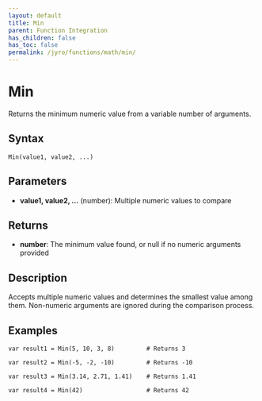 ```yaml
---
layout: default
title: Min
parent: Function Integration
has_children: false
has_toc: false
permalink: /jyro/functions/math/min/
---
```


# Min

Returns the minimum numeric value from a variable number of arguments.

## Syntax

```jyro
Min(value1, value2, ...)
```

## Parameters

- **value1, value2, ...** (number): Multiple numeric values to compare

## Returns

- **number**: The minimum value found, or null if no numeric arguments provided

## Description

Accepts multiple numeric values and determines the smallest value among them. Non-numeric arguments are ignored during the comparison process.

## Examples

```jyro
var result1 = Min(5, 10, 3, 8)         # Returns 3
```

```jyro
var result2 = Min(-5, -2, -10)         # Returns -10
```

```jyro
var result3 = Min(3.14, 2.71, 1.41)    # Returns 1.41
```

```jyro
var result4 = Min(42)                  # Returns 42
```